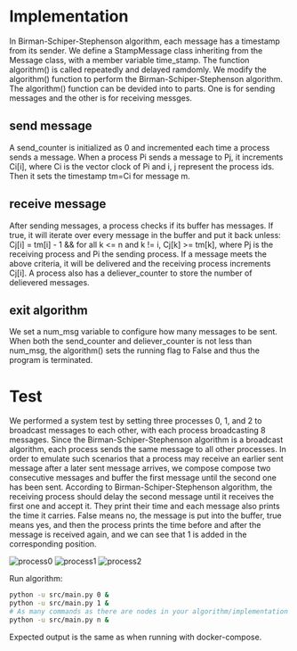 # Implementation
In Birman-Schiper-Stephenson algorithm, each message has a timestamp from its sender. We define a StampMessage class inheriting from the Message class, with a member variable time_stamp. The function algorithm() is called repeatedly and delayed ramdomly. We modify the algorithm() function to perform the Birman-Schiper-Stephenson algorithm. The algorithm() function can be devided into to parts. One is for sending messages and the other is for receiving messges.

## send message
A send_counter is initialized as 0 and incremented each time a process sends a message. When a process Pi sends a message to Pj, it increments Ci[i], where Ci is the vector clock of Pi and i, j represent the process ids. Then it sets the timestamp tm=Ci for message m. 

## receive message
After sending messages, a process checks if its buffer has messages. If true, it will iterate over every message in the buffer and put it back unless:
Cj[i] = tm[i] - 1  &&   for all k <= n and k != i, Cj[k] >= tm[k],
where Pj is the receiving process and Pi the sending process. If a message meets the above criteria, it will be delivered and the receiving process increments Cj[i]. A process also has a deliever_counter to store the number of delievered messages. 

## exit algorithm
We set a num_msg variable to configure how many messages to be sent. When both the send_counter and deliever_counter is not less than num_msg, the algorithm() sets the running flag to False and thus the program is terminated. 


# Test
We performed a system test by setting three processes 0, 1, and 2 to broadcast messages to each other, with each process broadcasting 8 messages. Since the Birman-Schiper-Stephenson algorithm is a broadcast algorithm, each process sends the same message to all other processes. In order to emulate such scenarios that a process may receive an earlier sent message after a later sent message arrives, we compose compose two consecutive messages and buffer the first message until the second one has been sent. According to Birman-Schiper-Stephenson algorithm, the receiving process should delay the second message until it receives the first one and accept it. They print their time and each message also prints the time it carries. False means no, the message is put into the buffer, true means yes, and then the process prints the time before and after the message is received again, and we can see that 1 is added in the corresponding position.

![process0](process0.png)
![process1](process1.png)
![process2](process2.png)



Run algorithm:
```bash
python -u src/main.py 0 &
python -u src/main.py 1 &
# As many commands as there are nodes in your algorithm/implementation
python -u src/main.py n &
```

Expected output is the same as when running with docker-compose.
